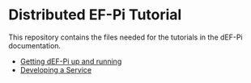 # Distributed EF-Pi Tutorial

This repository contains the files needed for the tutorials in the dEF-Pi documentation.

 * [Getting dEF-Pi up and running](https://fan-ci.sensorlab.tno.nl/builds/defpi-documentation/master/html/getting-def-pi-up-and-running.html)
 * [Developing a Service](https://fan-ci.sensorlab.tno.nl/builds/defpi-documentation/master/html/developing-a-service.html)

